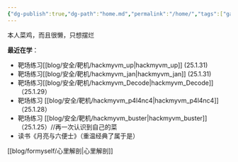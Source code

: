 ```yaml
---
{"dg-publish":true,"dg-path":"home.md","permalink":"/home/","tags":["gardenEntry"]}
---
```


本人菜鸡，而且很懒，只想摆烂


**最近在学**：
+ 靶场练习[[blog/安全/靶机/hackmyvm_up\|hackmyvm_up]] (25.1.31)
+ 靶场练习[[blog/安全/靶机/hackmyvm_jan\|hackmyvm_jan]] (25.1.31)
+ 靶场练习[[blog/安全/靶机/hackmyvm_Decode\|hackmyvm_Decode]]（25.1.29）
+ 靶场练习 [[blog/安全/靶机/hackmyvm_p4l4nc4\|hackmyvm_p4l4nc4]]（25.1.28）
+ 靶场练习 [[blog/安全/靶机/hackmyvm_buster\|hackmyvm_buster]]（25.1.25）//再一次认识到自己的菜
+ 读书《月亮与六便士》（重温经典了属于是）




[[blog/formyself/心里解剖\|心里解剖]]

